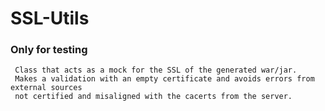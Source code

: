 # SSL-Utils

### Only for testing
``` 
 Class that acts as a mock for the SSL of the generated war/jar.
 Makes a validation with an empty certificate and avoids errors from external sources
 not certified and misaligned with the cacerts from the server. 
 ```

